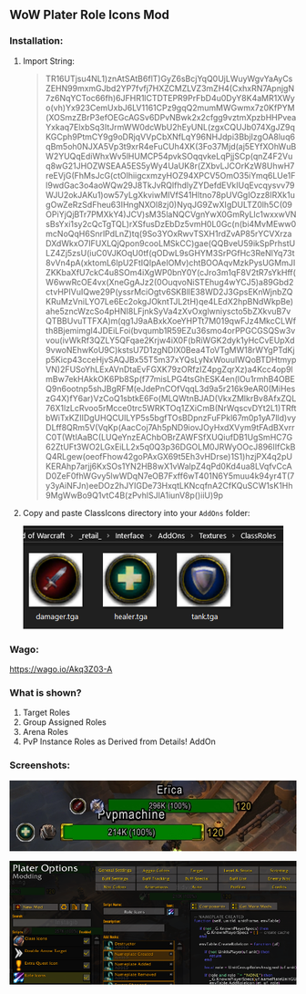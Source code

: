 ## WoW Plater Role Icons Mod

### Installation:

1. Import String:
   > TR16UTjsu4NL1)znAtSAtB6flT)GyZ6sBcjYqQ0UjLWuyWgvYaAyCsZEHN99mxmGJbd2YP7fvfj7HXZCMZLVZ3mZH4(CxhxRN7ApnjgN7z6NqYCToc66fh)6JFHR1lCTDTEPR9PrFbD4u0DyY8K4aMR1XWyo(vh)Yx923CemUxbJ6LV1161CPz9gqQ2mumMWGwmx7z0KfPYM(XOSmzZBrP3efOEGcAGSv6DPvNBwk2x2cfgg9vztmXpzbHHPveaYxkaq7ElxbSq3ItJrmWW0dcWbU2hEyUNL(zgxCQUJb074XgJZ9qKGCph9PtmCY9g9oDRjqVVpCbXNfLqY96NHJdpi3BbjIzgOA8luq6qBm5oh0NJXA5Vp3t9xrR4eFuCUh4XK(3Fo37Mjd(aj5EYfXOhWuBW2YUQqEdiWhxWv5lHUMCP54pvkSOqqvkeLqPjjSCp(qnZ4F2Vuq8wG21JHOZWSEAA5ES5yWy4UaUK8r(ZXbvLJCOrKzW8UhwH7reEVjG(FhMsJcG(ctOlhiigcxmzyHOZ94XPCV5OmO35iYmq6LUe1Fl9wdGac3o4aoWQw29J8TkJvRQlfhdlyZYDefdEVkIUqEvcqysvv79WJU2okJAKu1)ow57yLgXkviwMIVfS41Hltno78pUVGgIOzz8IRXk1ugOwZeRzSdFheu63IHngNXOl8zj0)NyqJG9ZwXIgDULTZ0lh5C(09OPiYjQjBTr7PMXkY4)JCV)sM35laNQCVgnYwX0GmRyLlc1wxxwVNsBsYxi1sy2cQcTgTQL)rXSfusDzEbDz5vmH0L0Gc(n(bi4MvMEww0mcNoQqH6SnrlPdLnZ)tq(9So3YOxRwvTSXH1rdZvAP85rYCVXrzaDXdWkxO7IFUXLQjQpon9cooLMSkCC)gae(QQBveU59ikSpPrhstULZ4Zj5zsU(iuC0VJKOqU0tf(qODwL9sGHYM3SrPGfHc3ReNlYq73t8vVn4pA(xktomL6lpU2FtIQIpAeIOMv)chtBOOAqvMzkPysUGMmJIZKKbaXfU7ckC4u8SOm4iXgWP0bnY0Y(cJro3m1qF8V2tR7sYkHff(W6wwRcOE4vx(XneGgAJz2(0OuqvoNiSTEhug4wYCJ5)a89Gbd2ctvHPIVuIQwe29P(yssrMciOgtv6SKBllE38WD2J3GpsEKnWjnbZQKRuMzVniLYO7Le6Ec2okgJOkntTJL2tH)qe4LEdX2hpBNdWkpBe)ahe5zncWzcSo4pHNI8LFjnkSyVa4zXvOxglwniyscto5bZXkvuB7vQTBBUvuTTFXA)m(qg1J9aABxkXoeYHPTt7M019qwFJz4MkcCLWfth8BjemimgI4JDEiLFoi(bvqumb1R59EZu36smo4orPPGCGSQSw3vvou(ivWkRf3QZLY5QFqae2Krjw4iX0F(bRiWGK2dyk1yHcCvEUpXd9vwoNEhwKoU9C)kstsU7D1zgNDIX0Bea4ToVTgMW18rWYgPTdKjp5Kicp43cceHjvSAQJBx55T5m37xYQsLyNxWouuIWQoBTDHtmypVN)2FUSoYhLExAVnDtaEvFGXK79zORfzIZ4pgZqrXz)a4Kcc4op9lmBw7ekHAkkOK6Pb8Sp(f77misLPG4tsGhESK4en(lOu1rmhB4OBEQ9n6ootnp5shJBgRFM(eJdePnCOfVqqL3d9a5r216k9eAR0(MiHeszG4X)fY6ar)VzCoQ1sbtkE6Fo(MLQWtnBJAD(VkxZMlkrBv8AfxZQL76X1lzLcRvoo5rMcce0trc5WRKTOq1ZXiCmB(NrWqscvDYt2L1)TRftbWiTxKZIIDgUHQCUlLYP5s5bgfTOsBDpnzFuFPkl67m0p1yA7lld)vyDLff8QRm5V(VqKp(AacCoj7Ah5pND9iovJOyHxdXVym9tFAdBXvrrC0T(WtIAaBC(LUQeYnzEAChbOBrZAWFSfXUQiufDB1UgSmHC7G62ZtUFt3WO2LGxEiLL2x5q0Q3p36DGOLM0JRWyOOcJ896IIfCkBQ4RLgew(oeofFhow42goPAxGX69t5Eh3vHDrse)1S1)hzjPX4q2pUKERAhp7arjj6KxSOs1YN2HB8wX1vWalpZ4qPd0Kd4ua8LVqfvCcAD0ZeF0fhWGvy5lwWDqN7eOB7Fxff6wT401N6Y5muu4k94yr4T(7y3yAiNFJn)eeDOz2hJYIGDe73HxqtLKNcqfnA2CfKQuSCW1sK1Hh9MgWwBo9Q1vtC4B(zPvhlSJlA1iunV8p()iiU)9p

2. Copy and paste ClassIcons directory into your `AddOns` folder:

   ![Scr3](/Images/2019-08-10_230120.png?raw=true "Scr3")

### Wago:

https://wago.io/Akq3Z03-A

### What is shown?

1. Target Roles
2. Group Assigned Roles
3. Arena Roles
4. PvP Instance Roles as Derived from Details! AddOn

### Screenshots:

![Scr1](/Images/WoWScrnShot_071219_191257.jpg?raw=true "Scr1")

![Scr2](/Images/2019-07-12_191638.png?raw=true "Scr2")





